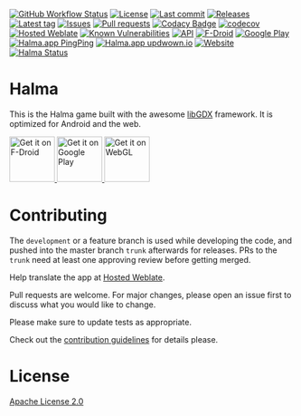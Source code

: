 [![GitHub Workflow Status](https://img.shields.io/github/workflow/status/Crazy-Marvin/Halma/CI/development)](https://github.com/Crazy-Marvin/Halma/actions)
[![License](https://img.shields.io/github/license/Crazy-Marvin/Halma.svg)](https://github.com/Crazy-Marvin/Halma/blob/trunk/LICENSE)
[![Last commit](https://img.shields.io/github/last-commit/Crazy-Marvin/Halma.svg?style=flat)](https://github.com/Crazy-Marvin/Halma/commits)
[![Releases](https://img.shields.io/github/downloads/Crazy-Marvin/Halma/total.svg?style=flat)](https://github.com/Crazy-Marvin/Halma/releases)
[![Latest tag](https://img.shields.io/github/tag/Crazy-Marvin/Halma.svg?style=flat)](https://github.com/Crazy-Marvin/Halma/tags)
[![Issues](https://img.shields.io/github/issues/Crazy-Marvin/Halma.svg?style=flat)](https://github.com/Crazy-Marvin/Halma/issues)
[![Pull requests](https://img.shields.io/github/issues-pr/Crazy-Marvin/Halma.svg?style=flat)](https://github.com/Crazy-Marvin/Halma/pulls)
[![Codacy Badge](https://app.codacy.com/project/badge/Grade/1bc4318b13c04d6d994fca383e9a1bee)](https://www.codacy.com/gh/Crazy-Marvin/Halma/dashboard?utm_source=github.com&amp;utm_medium=referral&amp;utm_content=Crazy-Marvin/Halma&amp;utm_campaign=Badge_Grade)
[![codecov](https://codecov.io/gh/Crazy-Marvin/Halma/branch/master/graph/badge.svg?token=sErYkIqHmc)](https://codecov.io/gh/Crazy-Marvin/Halma)
[![Hosted Weblate](https://hosted.weblate.org/widgets/halma/-/svg-badge.svg)](https://hosted.weblate.org/engage/halma/)
[![Known Vulnerabilities](https://img.shields.io/snyk/vulnerabilities/github/Crazy-Marvin/Halma)](https://snyk.io/)
[![API](https://img.shields.io/badge/API-19%2B-brightgreen.svg?style=flat)](https://android-arsenal.com/api?level=19)
[![F-Droid](https://img.shields.io/f-droid/v/rocks.poopjournal.halma.svg)](https://f-droid.org/en/packages/app.halma/)
[![Google Play](https://badgen.net/badge/icon/googleplay?icon=googleplay&label)](https://play.google.com/store/apps/details?id=app.halma)
[![Halma.app PingPing](https://img.shields.io/badge/Ping-blue?logo=pingping)](https://ping.sneak.page/)
[![Halma.app updwown.io](https://img.shields.io/badge/Uptime-gray?logo=updown)](https://up.sneak.page/)
[![Website](https://badgen.net/badge/icon/website?icon=firefox&label)](https://halma.app/)
[![Halma Status](https://img.shields.io/badge/Status-black?logo=ohdear)](https://status.halma.app/)

# Halma

This is the Halma game built with the awesome [libGDX](https://libgdx.com/) framework. It is optimized for Android and the web.

<a href="https://f-droid.org/packages/app.halma/">
    <img alt="Get it on F-Droid"
        height="80"
        src="https://user-images.githubusercontent.com/15004217/36919296-19b8524e-1e5d-11e8-8962-48463b1cec8a.png" />
        </a>
<a href="https://play.google.com/store/apps/details?id=app.halma">
    <img alt="Get it on Google Play"
        height="80"
        src="https://user-images.githubusercontent.com/15004217/36810046-fa306856-1cc9-11e8-808e-6eb8a81783c7.png" />
        </a>
<a href="https://halma.app/">
    <img alt="Get it on WebGL"
        height="80"
        src="https://user-images.githubusercontent.com/15004217/36810049-fac5dc74-1cc9-11e8-81e5-a2565ffd1d83.png" />
        </a> 

# Contributing

The ```development``` or a feature branch is used while developing the code, and pushed into the master branch ```trunk``` afterwards for releases.
PRs to the ```trunk``` need at least one approving review before getting merged.

Help translate the app at [Hosted Weblate](https://hosted.weblate.org/engage/halma/).

Pull requests are welcome. For major changes, please open an issue first to discuss what you would like to change.

Please make sure to update tests as appropriate.

Check out the [contribution guidelines](https://github.com/Crazy-Marvin/Halma/blob/trunk/.github/CONTRIBUTING.md) for details please.

# License

[Apache License 2.0](https://www.apache.org/licenses/LICENSE-2.0)
